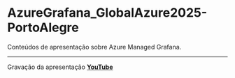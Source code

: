 # AzureGrafana_GlobalAzure2025-PortoAlegre
Conteúdos de apresentação sobre Azure Managed Grafana.

---

Gravação da apresentação [**YouTube**](https://www.youtube.com/watch?v=E-QWOA0vS0Y)
